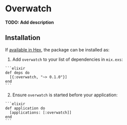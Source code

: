 # Overwatch

**TODO: Add description**

## Installation

If [available in Hex](https://hex.pm/docs/publish), the package can be installed as:

  1. Add `overwatch` to your list of dependencies in `mix.exs`:

    ```elixir
    def deps do
      [{:overwatch, "~> 0.1.0"}]
    end
    ```

  2. Ensure `overwatch` is started before your application:

    ```elixir
    def application do
      [applications: [:overwatch]]
    end
    ```

